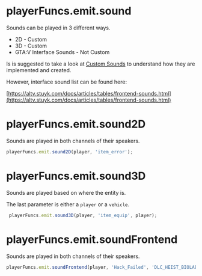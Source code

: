 

# playerFuncs.emit.sound

Sounds can be played in 3 different ways.

* 2D - Custom
* 3D - Custom
* GTA:V Interface Sounds - Not Custom

Is is suggested to take a look at [Custom Sounds](../misc/createCustomSounds.md) to understand how they are implemented and created.

However, interface sound list can be found here:

[https://altv.stuyk.com/docs/articles/tables/frontend-sounds.html](https://altv.stuyk.com/docs/articles/tables/frontend-sounds.html)

# playerFuncs.emit.sound2D

Sounds are played in both channels of their speakers.

```typescript
playerFuncs.emit.sound2D(player, 'item_error');
```

# playerFuncs.emit.sound3D

Sounds are played based on where the entity is.

The last parameter is either a `player` or a `vehicle`.

```typescript
 playerFuncs.emit.sound3D(player, 'item_equip', player);
```

# playerFuncs.emit.soundFrontend

Sounds are played in both channels of their speakers.

```typescript
playerFuncs.emit.soundFrontend(player, 'Hack_Failed', 'DLC_HEIST_BIOLAB_PREP_HACKING_SOUNDS');
```